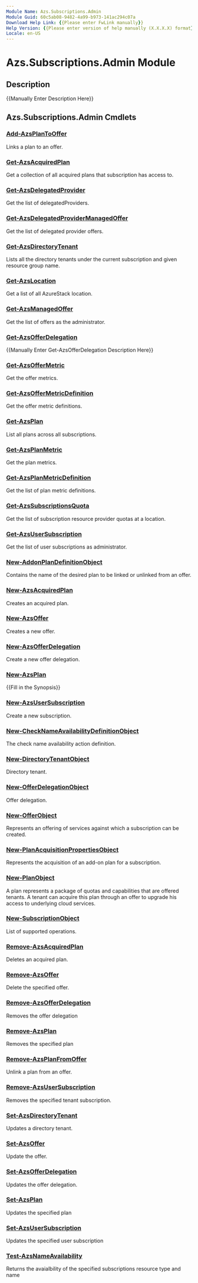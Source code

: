 ```yaml
---
Module Name: Azs.Subscriptions.Admin
Module Guid: 60c5ab08-9482-4a99-b973-141ac294c07a
Download Help Link: {{Please enter FwLink manually}}
Help Version: {{Please enter version of help manually (X.X.X.X) format}}
Locale: en-US
---
```


# Azs.Subscriptions.Admin Module
## Description
{{Manually Enter Description Here}}

## Azs.Subscriptions.Admin Cmdlets
### [Add-AzsPlanToOffer](Add-AzsPlanToOffer.md)
Links a plan to an offer.

### [Get-AzsAcquiredPlan](Get-AzsAcquiredPlan.md)
Get a collection of all acquired plans that subscription has access to.

### [Get-AzsDelegatedProvider](Get-AzsDelegatedProvider.md)
Get the list of delegatedProviders.

### [Get-AzsDelegatedProviderManagedOffer](Get-AzsDelegatedProviderManagedOffer.md)
Get the list of delegated provider offers.

### [Get-AzsDirectoryTenant](Get-AzsDirectoryTenant.md)
Lists all the directory tenants under the current subscription and given resource group name.

### [Get-AzsLocation](Get-AzsLocation.md)
Get a list of all AzureStack location.

### [Get-AzsManagedOffer](Get-AzsManagedOffer.md)
Get the list of offers as the administrator.

### [Get-AzsOfferDelegation](Get-AzsOfferDelegation.md)
{{Manually Enter Get-AzsOfferDelegation Description Here}}

### [Get-AzsOfferMetric](Get-AzsOfferMetric.md)
Get the offer metrics.

### [Get-AzsOfferMetricDefinition](Get-AzsOfferMetricDefinition.md)
Get the offer metric definitions.

### [Get-AzsPlan](Get-AzsPlan.md)
List all plans across all subscriptions.

### [Get-AzsPlanMetric](Get-AzsPlanMetric.md)
Get the plan metrics.

### [Get-AzsPlanMetricDefinition](Get-AzsPlanMetricDefinition.md)
Get the list of plan metric definitions.

### [Get-AzsSubscriptionsQuota](Get-AzsSubscriptionsQuota.md)
Get the list of subscription resource provider quotas at a location.

### [Get-AzsUserSubscription](Get-AzsUserSubscription.md)
Get the list of user subscriptions as administrator.

### [New-AddonPlanDefinitionObject](New-AddonPlanDefinitionObject.md)
Contains the name of the desired plan to be linked or unlinked from an offer.

### [New-AzsAcquiredPlan](New-AzsAcquiredPlan.md)
Creates an acquired plan.

### [New-AzsOffer](New-AzsOffer.md)
Creates a new offer.

### [New-AzsOfferDelegation](New-AzsOfferDelegation.md)
Create a new offer delegation.

### [New-AzsPlan](New-AzsPlan.md)
{{Fill in the Synopsis}}

### [New-AzsUserSubscription](New-AzsUserSubscription.md)
Create a new subscription.

### [New-CheckNameAvailabilityDefinitionObject](New-CheckNameAvailabilityDefinitionObject.md)
The check name availability action definition.

### [New-DirectoryTenantObject](New-DirectoryTenantObject.md)
Directory tenant.

### [New-OfferDelegationObject](New-OfferDelegationObject.md)
Offer delegation.

### [New-OfferObject](New-OfferObject.md)
Represents an offering of services against which a subscription can be created.

### [New-PlanAcquisitionPropertiesObject](New-PlanAcquisitionPropertiesObject.md)
Represents the acquisition of an add-on plan for a subscription.

### [New-PlanObject](New-PlanObject.md)
A plan represents a package of quotas and capabilities that are offered tenants.
A tenant can acquire this plan through an offer to upgrade his access to underlying cloud services.

### [New-SubscriptionObject](New-SubscriptionObject.md)
List of supported operations.

### [Remove-AzsAcquiredPlan](Remove-AzsAcquiredPlan.md)
Deletes an acquired plan.

### [Remove-AzsOffer](Remove-AzsOffer.md)
Delete the specified offer.

### [Remove-AzsOfferDelegation](Remove-AzsOfferDelegation.md)
Removes the offer delegation

### [Remove-AzsPlan](Remove-AzsPlan.md)
Removes the specified plan

### [Remove-AzsPlanFromOffer](Remove-AzsPlanFromOffer.md)
Unlink a plan from an offer.

### [Remove-AzsUserSubscription](Remove-AzsUserSubscription.md)
Removes the specified tenant subscription.

### [Set-AzsDirectoryTenant](Set-AzsDirectoryTenant.md)
Updates a directory tenant.

### [Set-AzsOffer](Set-AzsOffer.md)
Update the offer.

### [Set-AzsOfferDelegation](Set-AzsOfferDelegation.md)
Updates the offer delegation.

### [Set-AzsPlan](Set-AzsPlan.md)
Updates the specified plan

### [Set-AzsUserSubscription](Set-AzsUserSubscription.md)
Updates the specified user subscription

### [Test-AzsNameAvailability](Test-AzsNameAvailability.md)
Returns the avaialbility of the specified subscriptions resource type and name

